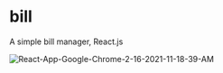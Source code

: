 # bill
A simple bill manager, React.js

<img src='https://i.postimg.cc/rFhcTzw8/React-App-Google-Chrome-2-16-2021-11-18-39-AM.png' border='0' alt='React-App-Google-Chrome-2-16-2021-11-18-39-AM'/>
